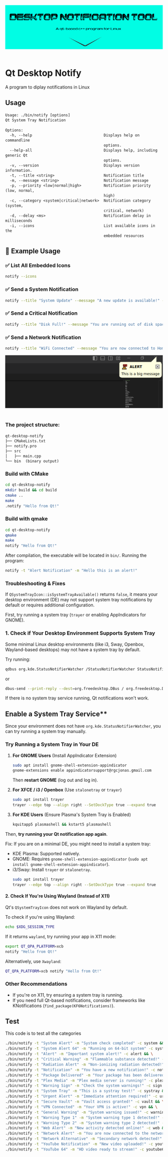 <center>
<img src="doc/img/logo.png" alt="table" />
</center>
<br>


# Qt Desktop Notify

A program to diplay notifications in Linux


## Usage

```
Usage: ./bin/notify [options]
Qt System Tray Notification

Options:
  -h, --help                                Displays help on commandline
                                            options.
  --help-all                                Displays help, including generic Qt
                                            options.
  -v, --version                             Displays version information.
  -t, --title <string>                      Notification title
  -m, --message <string>                    Notification message
  -p, --priority <low|normal|high>          Notification priority (low, normal,
                                            high)
  -c, --category <system|critical|network>  Notification category (system,
                                            critical, network)
  -d, --delay <ms>                          Notification delay in milliseconds
  -i, --icons                               List available icons in the
                                            embedded resources
```


## **📌 Example Usage**
### ✅ **List All Embedded Icons**
```sh
notify --icons
```

### ✅ **Send a System Notification**
```sh
notify --title "System Update" --message "A new update is available!" --category system --delay 4000
```

### ✅ **Send a Critical Notification**
```sh
notify --title "Disk Full!" --message "You are running out of disk space!" --category critical --priority high
```

### ✅ **Send a Network Notification**
```sh
notify --title "WiFi Connected" --message "You are now connected to HomeWiFi" --category network
```


<center>
<img src="doc/img/demo.png" alt="table" />
</center>
<br>



### The project structure:

```
qt-desktop-notify
├── CMakeLists.txt
├── notify.pro
├── src
│   ├── main.cpp
└── bin  (binary output)
```


### Build with CMake

```sh
cd qt-desktop-notify
mkdir build && cd build
cmake ..
make
.notify "Hello from Qt!"
```

### Build with qmake

```sh
cd qt-desktop-notify
qmake
make
notify "Hello from Qt!"
```

After compilation, the executable will be located in `bin/`. Running the program:

```sh
notify -t "Alert Notification" -m "Hello this is an alert!"
```

### Troubleshooting & Fixes

If `QSystemTrayIcon::isSystemTrayAvailable()` returns `false`, it means your desktop environment (DE) may not support system tray notifications by default or requires additional configuration.

First, try running a system tray (`trayer` or enabling AppIndicators for GNOME).

### 1. Check if Your Desktop Environment Supports System Tray

Some minimal Linux desktop environments (like i3, Sway, Openbox, Wayland-based desktops) may not have a system tray by default.

Try running:
```sh
qdbus org.kde.StatusNotifierWatcher /StatusNotifierWatcher StatusNotifierItems
```
or
```sh
dbus-send --print-reply --dest=org.freedesktop.DBus / org.freedesktop.DBus.ListNames
```
If there is no system tray service running, Qt notifications won't work.

## Enable a System Tray Service**

Since your environment does not have `org.kde.StatusNotifierWatcher`, you can try running a system tray manually.

### **Try Running a System Tray in Your DE**
1. **For GNOME Users** (Install AppIndicator Extension)
   ```sh
   sudo apt install gnome-shell-extension-appindicator
   gnome-extensions enable appindicatorsupport@rgcjonas.gmail.com
   ```
   Then **restart GNOME** (log out and log in).

2. **For XFCE / i3 / Openbox** (Use `stalonetray` or `trayer`)
   ```sh
   sudo apt install trayer
   trayer --edge top --align right --SetDockType true --expand true
   ```

3. **For KDE Users** (Ensure Plasma's System Tray is Enabled)
   ```sh
   kquitapp5 plasmashell && kstart5 plasmashell
   ```

Then, **try running your Qt notification app again**.

Fix: If you are on a minimal DE, you might need to install a system tray:
- KDE Plasma: Supported natively.
- GNOME: Requires `gnome-shell-extension-appindicator` (`sudo apt install gnome-shell-extension-appindicator`).
- i3/Sway: Install `trayer` or `stalonetray`.
  ```sh
  sudo apt install trayer
  trayer --edge top --align right --SetDockType true --expand true
  ```


#### 2. Check If You're Using Wayland (Instead of X11)

Qt's `QSystemTrayIcon` does not work on Wayland by default.

To check if you're using Wayland:
```sh
echo $XDG_SESSION_TYPE
```
If it returns `wayland`, try running your app in X11 mode:
```sh
export QT_QPA_PLATFORM=xcb
notify "Hello from Qt!"
```
Alternatively, use `Xwayland`:
```sh
QT_QPA_PLATFORM=xcb notify "Hello from Qt!"
```

### Other Recommendations

- If you're on X11, try ensuring a system tray is running.
- If you need full Qt-based notifications, consider frameworks like KNotifications (`find_package(KF6Notifications)`).

## Test

This code is to test all the categories

```sh
./bin/notify -t "System Alert" -m "System check completed" -c system && \
./bin/notify -t "System Alert 64" -m "Running on 64-bit system" -c system64 && \
./bin/notify -t "Alert" -m "Important system alert!" -c alert && \
./bin/notify -t "Critical Warning" -m "Flammable substance detected!" -c critical && \
./bin/notify -t "Radiation Alert" -m "Non-ionizing radiation detected!" -c radiation && \
./bin/notify -t "Notification" -m "You have a new notification!" -c notify && \
./bin/notify -t "Package Delivered" -m "Your package has been delivered!" -c delivery && \
./bin/notify -t "Plex Media" -m "Plex media server is running!" -c plex && \
./bin/notify -t "Warning Sign" -m "Check the system warnings!" -c sign && \
./bin/notify -t "System Tray" -m "This is a systray test!" -c systray && \
./bin/notify -t "Urgent Alert" -m "Immediate attention required!" -c urgent && \
./bin/notify -t "Secure Vault" -m "Vault access granted!" -c vault && \
./bin/notify -t "VPN Connected" -m "Your VPN is active!" -c vpn && \
./bin/notify -t "General Warning" -m "System warning issued!" -c warning && \
./bin/notify -t "Warning Type 1" -m "System warning type 1 detected!" -c warning1 && \
./bin/notify -t "Warning Type 2" -m "System warning type 2 detected!" -c warning2 && \
./bin/notify -t "Web Alert" -m "New activity detected online!" -c web && \
./bin/notify -t "Network Alert" -m "You are now connected to the network!" -c network && \
./bin/notify -t "Network Alternative" -m "Secondary network detected!" -c network2 && \
./bin/notify -t "YouTube Notification" -m "New video uploaded!" -c youtube && \
./bin/notify -t "YouTube 64" -m "HD video ready to stream!" -c youtube64
```